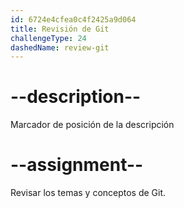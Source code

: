 ```yaml
---
id: 6724e4cfea0c4f2425a9d064
title: Revisión de Git
challengeType: 24
dashedName: review-git
---
```


# --description--

Marcador de posición de la descripción

# --assignment--

Revisar los temas y conceptos de Git.
